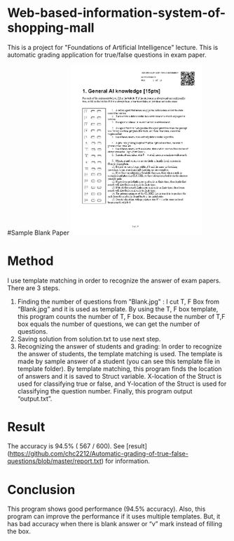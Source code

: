 # Web-based-information-system-of-shopping-mall
This is a project for "Foundations of Artificial Intelligence" lecture. This is automatic grading application for true/false questions in exam paper. 

#Sample Blank Paper
<img src="https://github.com/chc2212/Automatic-grading-of-true-false-questions/blob/master/Blank.jpg" width="300">
# Method
I use template matching in order to recognize the answer of exam papers. 
There are 3 steps.
1. Finding the number of questions from "Blank.jpg" : I cut T, F Box from “Blank.jpg” and it is used as template. By using the T, F box template, this program counts the number of T, F box. Because the number of T,F box equals the number of questions, we can get the number of questions. 
2. Saving solution from solution.txt to use next step. 
3. Recognizing the answer of students and grading: In order to recognize the answer of students, the template matching is used. The template is made by sample answer of a student (you can see this template file in template folder).  By template matching, this program finds the location of answers and it is saved to Struct variable. X-location of the Struct is used for classifying true or false, and Y-location of the Struct is used for classifying the question number.   Finally, this program output “output.txt”.
# Result
The accuracy is 94.5% ( 567 / 600). 
See [result] (https://github.com/chc2212/Automatic-grading-of-true-false-questions/blob/master/report.txt) for information.
# Conclusion
This program shows good performance (94.5% accuracy). Also, this program can improve the performance if it uses multiple templates.  But, it has bad accuracy when there is blank answer or “v” mark instead of filling the box. 
